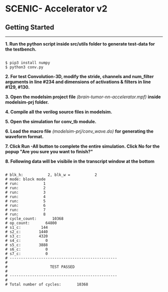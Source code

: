 # SCENIC- Accelerator v2

## Getting Started
---
**1. Run the python script inside src/utils folder to generate test-data for the testbench.**
<pre><code>
$ pip3 install numpy
$ python3 conv.py
</code></pre>

**2. For test Convolution-3D, modify the stride, channels and num_filter arguments in line #234 and dimensions of activations & filters in line #129, #130.**


**3. Open the modelsim project file** *(brain-tumor-nn-accelerator.mpf)* **inside modelsim-prj folder.**

**4. Compile all the verilog source files in modelsim.**


**5. Open the simulation for conv_tb module.**


**6. Load the macro file** *(modelsim-prj/conv_wave.do)* **for generating the waveform format.**

**7. Click Run -All button to complete the entire simulation. Click No for the popup "Are you sure you want to finish?"**

**8. Following data will be visibile in the transcript window at the bottom**
<pre><code>
# blk_h:           2, blk_w =           2
# mode: block mode
# run:           1
# run:           2
# run:           3
# run:           4
# run:           5
# run:           6
# run:           7
# run:           8
# cycle_count:       10368
# op_count:       64800
# s1_c:         144
# s2_c:        1440
# s3_c:        4320
# s4_c:           0
# s5_c:        3888
# s6_c:           0
# s7_c:           0
# ------------------------------------------------
# 
#                   TEST PASSED                   
# 
# ------------------------------------------------
# 
# Total number of cycles:       10368
</code></pre>